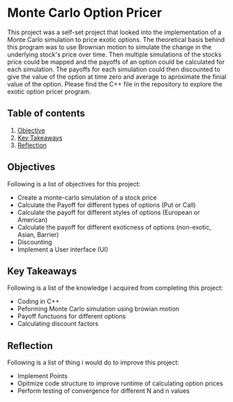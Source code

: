 # Monte Carlo Option Pricer

This project was a self-set project that looked into the implementation of a Monte Carlo simulation to price exotic options. The theoretical basis behind this program was to use Brownian motion to simulate the change in the underlying stock's price over time. Then multiple simulations of the stocks price could be mapped and the payoffs of an option could be calculated for each simulation. The payoffs for each simulation could then discounted to give the value of the option at time zero and average to aproximate the finial value of the option. Please find the C++ file in the repository to explore the exotic option pricer program.

## Table of contents
1. [Objective](##objective)
2. [Key Takeaways](#key_takeaways)
3. [Reflection](#reflection)

<a name="objectives"></a>
## Objectives
Following is a list of objectives for this project:
- Create a monte-carlo simulation of a stock price
- Calculate the Payoff for different types of options (Put or Call)
- Calculate the payoff for different styles of options (European or American)
- Calculate the payoff for different exoticness of options (non-exotic, Asian, Barrier)
- Discounting
- Implement a User interface (UI)

<a name="key_takeaways"></a>
## Key Takeaways
Following is a list of the knowledge I acquired from completing this project:
- Coding in C++
- Peforming Monte Carlo simulation using browian motion
- Payoff functuons for different options
- Calculating discount factors

<a name="reflection"></a>
## Reflection
Following is a list of thing i would do to improve this project:
- Implement Points
- Opitmize code structure to improve runtime of calculating option prices
- Perform testing of convergence for different N and n values
